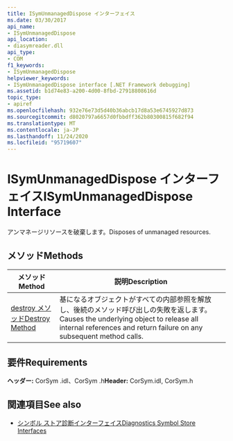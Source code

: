 ```yaml
---
title: ISymUnmanagedDispose インターフェイス
ms.date: 03/30/2017
api_name:
- ISymUnmanagedDispose
api_location:
- diasymreader.dll
api_type:
- COM
f1_keywords:
- ISymUnmanagedDispose
helpviewer_keywords:
- ISymUnmanagedDispose interface [.NET Framework debugging]
ms.assetid: b1d74e83-a200-4d00-8fbd-27918808616d
topic_type:
- apiref
ms.openlocfilehash: 932e76e73d5d40b36abcb17d8a53e6745927d873
ms.sourcegitcommit: d8020797a6657d0fbbdff362b80300815f682f94
ms.translationtype: MT
ms.contentlocale: ja-JP
ms.lasthandoff: 11/24/2020
ms.locfileid: "95719607"
---
```

# <a name="isymunmanageddispose-interface"></a><span data-ttu-id="a661b-102">ISymUnmanagedDispose インターフェイス</span><span class="sxs-lookup"><span data-stu-id="a661b-102">ISymUnmanagedDispose Interface</span></span>

<span data-ttu-id="a661b-103">アンマネージリソースを破棄します。</span><span class="sxs-lookup"><span data-stu-id="a661b-103">Disposes of unmanaged resources.</span></span>  
  
## <a name="methods"></a><span data-ttu-id="a661b-104">メソッド</span><span class="sxs-lookup"><span data-stu-id="a661b-104">Methods</span></span>  
  
|<span data-ttu-id="a661b-105">メソッド</span><span class="sxs-lookup"><span data-stu-id="a661b-105">Method</span></span>|<span data-ttu-id="a661b-106">説明</span><span class="sxs-lookup"><span data-stu-id="a661b-106">Description</span></span>|  
|------------|-----------------|  
|[<span data-ttu-id="a661b-107">destroy メソッド</span><span class="sxs-lookup"><span data-stu-id="a661b-107">Destroy Method</span></span>](isymunmanageddispose-destroy-method.md)|<span data-ttu-id="a661b-108">基になるオブジェクトがすべての内部参照を解放し、後続のメソッド呼び出しの失敗を返します。</span><span class="sxs-lookup"><span data-stu-id="a661b-108">Causes the underlying object to release all internal references and return failure on any subsequent method calls.</span></span>|  
  
## <a name="requirements"></a><span data-ttu-id="a661b-109">要件</span><span class="sxs-lookup"><span data-stu-id="a661b-109">Requirements</span></span>  

 <span data-ttu-id="a661b-110">**ヘッダー:** CorSym .idl、CorSym .h</span><span class="sxs-lookup"><span data-stu-id="a661b-110">**Header:** CorSym.idl, CorSym.h</span></span>  
  
## <a name="see-also"></a><span data-ttu-id="a661b-111">関連項目</span><span class="sxs-lookup"><span data-stu-id="a661b-111">See also</span></span>

- [<span data-ttu-id="a661b-112">シンボル ストア診断インターフェイス</span><span class="sxs-lookup"><span data-stu-id="a661b-112">Diagnostics Symbol Store Interfaces</span></span>](diagnostics-symbol-store-interfaces.md)
